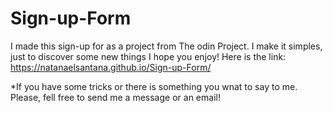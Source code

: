 # Sign-up-Form

I made this sign-up for as a project from The odin Project. 
I make it simples, just to discover some new things
I hope you enjoy! Here is the link: https://natanaelsantana.github.io/Sign-up-Form/

*If you have some tricks or there is something you wnat to say to me. Please, fell free to send me a message or an email!

